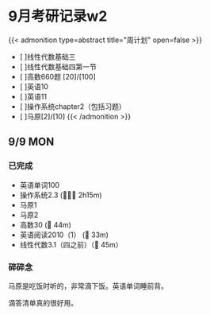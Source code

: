 # 9月考研记录w2

{{< admonition type=abstract title="周计划" open=false >}}
- [ ]线性代数基础三
- [ ]线性代数基础四第一节
- [ ]高数660题 [20]/[100]
- [ ]英语10
- [ ]英语11
- [ ]操作系统chapter2（包括习题）
- [ ]马原[2]/[10]
{{< /admonition >}}

## 9/9 MON
### 已完成
- 英语单词100 
- 操作系统2.3 (🍅🍅🍅 2h15m) 
- 马原1 
- 马原2 
- 高数30 (🍅 44m) 
- 英语阅读2010（1） (🍅 33m) 
- 线性代数3.1（四之前）（🍅 45m）
### 碎碎念
马原是吃饭时听的，非常滴下饭。英语单词睡前背。

滴答清单真的很好用。
